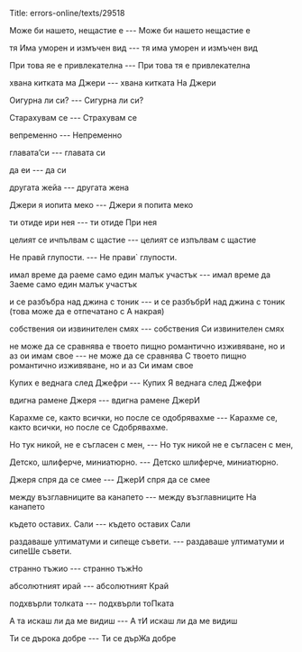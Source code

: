 Title: errors-online/texts/29518

Може би нашето, нещастие е --- Може би нашето нещастие е

тя Има уморен и измъчен вид --- тя има уморен и измъчен вид

При това яе е привлекателна --- При това тя е привлекателна

хвана китката ма Джери --- хвана китката На Джери

Оигурна ли си? --- Сигурна ли си?

Старахувам се --- Страхувам се

вепременно --- Непременно

главата’си --- главата си

да еи --- да си

другата жейа --- другата жена

Джери я иопита меко --- Джери я попита меко

ти отиде ири нея --- ти отиде При нея

целият се ичпълвам с щастие --- целият се изпълвам с щастие

Не правй глупости. --- Не прави` глупости.

имал време да раеме само един малък участък --- имал време да Заеме само един малък участък

и се разбъбра над джина с тоник --- и се разбъбрИ над джина с тоник (това може да е отпечатано с А накрая)

собствения ои извинителен смях --- собствения Си извинителен смях

не може да се сравнява е твоето пищно романтично изживяване, но и аз ои имам свое --- не може да се сравнява С твоето пищно романтично изживяване, но и аз Си имам свое

Купих е веднага след Джефри --- Купих Я веднага след Джефри

вдигна рамене Джеря --- вдигна рамене ДжерИ

Карахме се, както всички, но после се одобрявахме --- Карахме се, както всички, но после се Сдобрявахме.

Но тук никой, не е съгласен с мен, --- Но тук никой не е съгласен с мен,

Детско, шлиферче, миниатюрно. --- Детско шлиферче, миниатюрно.

Джеря спря да се смее --- ДжерИ спря да се смее

между възглавниците ва канапето --- между възглавниците На канапето

където оставих. Сали --- където оставих Сали

раздаваше ултиматуми и сипеще съвети. --- раздаваше ултиматуми и сипеШе съвети.

странно тъжио --- странно тъжНо

абсолютният ирай --- абсолютният Край

подхвърли толката --- подхвърли тоПката

А та искаш ли да ме видиш --- А тИ искаш ли да ме видиш

Ти се дърока добре --- Ти се дърЖа добре
